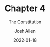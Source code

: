 ---
author: Josh Allen
date: "2022-01-18"
date_end: "2022-01-21"
draft: false
event: Pols 1101
featured: 
layout: single
links:
- icon: door-open
  icon_pack: fas
  name: Slides html
  url: "slides/Class-04/constitution.html"
show_post_time: false
subtitle: The Constitution
title: Chapter 4
---